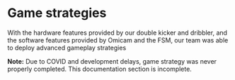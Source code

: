# Game strategies
With the hardware features provided by our double kicker and dribbler, and the software features provided by Omicam
and the FSM, our team was able to deploy advanced gameplay strategies

**Note:** Due to COVID and development delays, game strategy was never properly completed. This documentation section
is incomplete.
